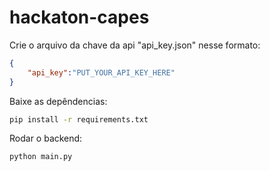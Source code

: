 # hackaton-capes

Crie o arquivo da chave da api "api_key.json" nesse formato:
```json
{
    "api_key":"PUT_YOUR_API_KEY_HERE"
}
```

Baixe as depêndencias:
```bash
pip install -r requirements.txt
```

Rodar o backend:
```bash
python main.py
```
